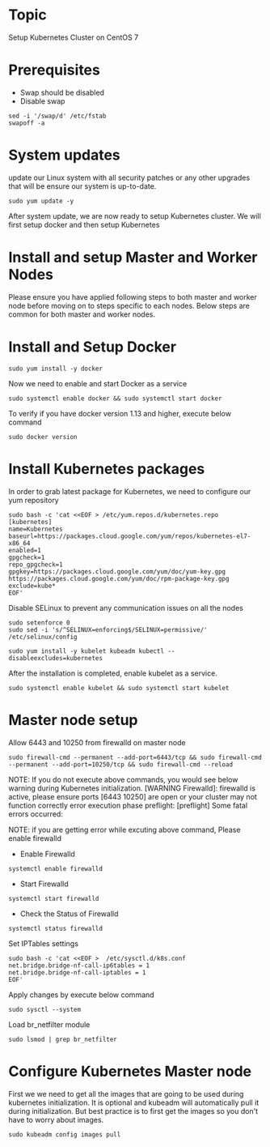 # Topic
Setup Kubernetes Cluster on CentOS 7

# Prerequisites
  - Swap should be disabled
  - Disable swap
  
  ```
  sed -i '/swap/d' /etc/fstab
  swapoff -a
  ```
  
# System updates
update our Linux system with all security patches or any other upgrades that will be ensure our system is up-to-date.
```
sudo yum update -y
```
After system update, we are now ready to setup Kubernetes cluster. We will first setup docker and then setup Kubernetes

# Install and setup Master and Worker Nodes
Please ensure you have applied following steps to both master and worker node before moving on to steps specific to each nodes. Below steps are common for both master and worker nodes.

# Install and Setup Docker

```
sudo yum install -y docker
```

Now we need to enable and start Docker as a service

```
sudo systemctl enable docker && sudo systemctl start docker
```
To verify if you have docker version 1.13 and higher, execute below command

```
sudo docker version
```

# Install Kubernetes packages
In order to grab latest package for Kubernetes, we need to configure our yum repository

```
sudo bash -c 'cat <<EOF > /etc/yum.repos.d/kubernetes.repo
[kubernetes]
name=Kubernetes
baseurl=https://packages.cloud.google.com/yum/repos/kubernetes-el7-x86_64
enabled=1
gpgcheck=1
repo_gpgcheck=1
gpgkey=https://packages.cloud.google.com/yum/doc/yum-key.gpg https://packages.cloud.google.com/yum/doc/rpm-package-key.gpg
exclude=kube*
EOF'
```

Disable SELinux to prevent any communication issues on all the nodes

```
sudo setenforce 0
sudo sed -i 's/^SELINUX=enforcing$/SELINUX=permissive/' /etc/selinux/config
```

```
sudo yum install -y kubelet kubeadm kubectl --disableexcludes=kubernetes
```

After the installation is completed, enable kubelet as a service.

```
sudo systemctl enable kubelet && sudo systemctl start kubelet
```

# Master node setup
Allow 6443 and 10250 from firewalld on master node

```
sudo firewall-cmd --permanent --add-port=6443/tcp && sudo firewall-cmd --permanent --add-port=10250/tcp && sudo firewall-cmd --reload
```

NOTE: If you do not execute above commands, you would see below warning during Kubernetes initialization.
[WARNING Firewalld]: firewalld is active, please ensure ports [6443 10250] are open or your cluster may not function correctly
error execution phase preflight: [preflight] Some fatal errors occurred:

NOTE: if you are getting error while excuting above command, Please enable firewalld
- Enable Firewalld
```
systemctl enable firewalld
```
- Start Firewalld
```
systemctl start firewalld
```
- Check the Status of Firewalld
```
systemctl status firewalld
```


Set IPTables settings

```
sudo bash -c 'cat <<EOF >  /etc/sysctl.d/k8s.conf
net.bridge.bridge-nf-call-ip6tables = 1
net.bridge.bridge-nf-call-iptables = 1
EOF'
```

Apply changes by execute below command

```
sudo sysctl --system
```

Load br_netfilter module
```
sudo lsmod | grep br_netfilter
```

# Configure Kubernetes Master node
First we we need to get all the images that are going to be used during kubernetes initialization. It is optional and kubeadm will automatically pull it during initialization. But best practice is to first get the images so you don't have to worry about images.

```
sudo kubeadm config images pull
```


